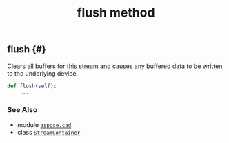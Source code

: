﻿---
title: flush method
second_title: Aspose.CAD for Python via .NET API References
description: 
type: docs
weight: 20
url: /python-net/aspose.cad/streamcontainer/flush/
is_root: false
---

## flush {#}

Clears all buffers for this stream and causes any buffered data to be written to the underlying device.



```python
def flush(self):
    ...
```





### See Also
* module [`aspose.cad`](../../)
* class [`StreamContainer`](/cad/python-net/aspose.cad/streamcontainer)
